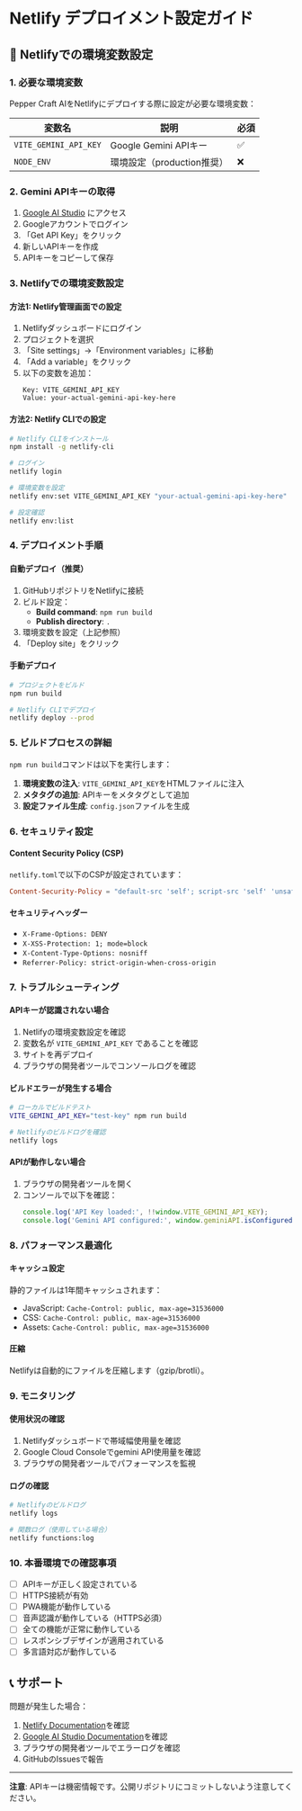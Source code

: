 # Netlify デプロイメント設定ガイド

## 🚀 Netlifyでの環境変数設定

### 1. 必要な環境変数

Pepper Craft AIをNetlifyにデプロイする際に設定が必要な環境変数：

| 変数名 | 説明 | 必須 |
|--------|------|------|
| `VITE_GEMINI_API_KEY` | Google Gemini APIキー | ✅ |
| `NODE_ENV` | 環境設定（production推奨） | ❌ |

### 2. Gemini APIキーの取得

1. [Google AI Studio](https://makersuite.google.com/) にアクセス
2. Googleアカウントでログイン
3. 「Get API Key」をクリック
4. 新しいAPIキーを作成
5. APIキーをコピーして保存

### 3. Netlifyでの環境変数設定

#### 方法1: Netlify管理画面での設定

1. Netlifyダッシュボードにログイン
2. プロジェクトを選択
3. 「Site settings」→「Environment variables」に移動
4. 「Add a variable」をクリック
5. 以下の変数を追加：
   ```
   Key: VITE_GEMINI_API_KEY
   Value: your-actual-gemini-api-key-here
   ```

#### 方法2: Netlify CLIでの設定

```bash
# Netlify CLIをインストール
npm install -g netlify-cli

# ログイン
netlify login

# 環境変数を設定
netlify env:set VITE_GEMINI_API_KEY "your-actual-gemini-api-key-here"

# 設定確認
netlify env:list
```

### 4. デプロイメント手順

#### 自動デプロイ（推奨）

1. GitHubリポジトリをNetlifyに接続
2. ビルド設定：
   - **Build command**: `npm run build`
   - **Publish directory**: `.`
3. 環境変数を設定（上記参照）
4. 「Deploy site」をクリック

#### 手動デプロイ

```bash
# プロジェクトをビルド
npm run build

# Netlify CLIでデプロイ
netlify deploy --prod
```

### 5. ビルドプロセスの詳細

`npm run build`コマンドは以下を実行します：

1. **環境変数の注入**: `VITE_GEMINI_API_KEY`をHTMLファイルに注入
2. **メタタグの追加**: APIキーをメタタグとして追加
3. **設定ファイル生成**: `config.json`ファイルを生成

### 6. セキュリティ設定

#### Content Security Policy (CSP)

`netlify.toml`で以下のCSPが設定されています：

```toml
Content-Security-Policy = "default-src 'self'; script-src 'self' 'unsafe-inline' 'unsafe-eval' https://cdn.jsdelivr.net https://generativelanguage.googleapis.com; style-src 'self' 'unsafe-inline' https://cdn.jsdelivr.net; img-src 'self' data: https: blob:; connect-src 'self' https://generativelanguage.googleapis.com https://via.placeholder.com; font-src 'self' https://cdn.jsdelivr.net;"
```

#### セキュリティヘッダー

- `X-Frame-Options: DENY`
- `X-XSS-Protection: 1; mode=block`
- `X-Content-Type-Options: nosniff`
- `Referrer-Policy: strict-origin-when-cross-origin`

### 7. トラブルシューティング

#### APIキーが認識されない場合

1. Netlifyの環境変数設定を確認
2. 変数名が `VITE_GEMINI_API_KEY` であることを確認
3. サイトを再デプロイ
4. ブラウザの開発者ツールでコンソールログを確認

#### ビルドエラーが発生する場合

```bash
# ローカルでビルドテスト
VITE_GEMINI_API_KEY="test-key" npm run build

# Netlifyのビルドログを確認
netlify logs
```

#### APIが動作しない場合

1. ブラウザの開発者ツールを開く
2. コンソールで以下を確認：
   ```javascript
   console.log('API Key loaded:', !!window.VITE_GEMINI_API_KEY);
   console.log('Gemini API configured:', window.geminiAPI.isConfigured());
   ```

### 8. パフォーマンス最適化

#### キャッシュ設定

静的ファイルは1年間キャッシュされます：
- JavaScript: `Cache-Control: public, max-age=31536000`
- CSS: `Cache-Control: public, max-age=31536000`
- Assets: `Cache-Control: public, max-age=31536000`

#### 圧縮

Netlifyは自動的にファイルを圧縮します（gzip/brotli）。

### 9. モニタリング

#### 使用状況の確認

1. Netlifyダッシュボードで帯域幅使用量を確認
2. Google Cloud Consoleでgemini API使用量を確認
3. ブラウザの開発者ツールでパフォーマンスを監視

#### ログの確認

```bash
# Netlifyのビルドログ
netlify logs

# 関数ログ（使用している場合）
netlify functions:log
```

### 10. 本番環境での確認事項

- [ ] APIキーが正しく設定されている
- [ ] HTTPS接続が有効
- [ ] PWA機能が動作している
- [ ] 音声認識が動作している（HTTPS必須）
- [ ] 全ての機能が正常に動作している
- [ ] レスポンシブデザインが適用されている
- [ ] 多言語対応が動作している

## 📞 サポート

問題が発生した場合：

1. [Netlify Documentation](https://docs.netlify.com/)を確認
2. [Google AI Studio Documentation](https://ai.google.dev/)を確認
3. ブラウザの開発者ツールでエラーログを確認
4. GitHubのIssuesで報告

---

**注意**: APIキーは機密情報です。公開リポジトリにコミットしないよう注意してください。
